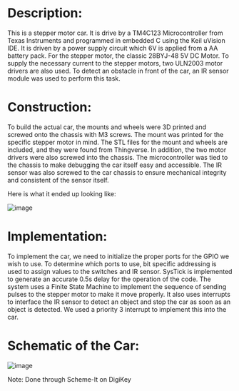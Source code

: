 # Description:

This is a stepper motor car. It is drive by a TM4C123 Microcontroller from Texas Instruments and programmed in embedded C using the Keil uVision IDE. It is driven by a power supply circuit which 6V is applied from a AA battery pack. For the stepper motor, the classic 28BYJ-48 5V DC Motor. To supply the necessary current to the stepper motors, two ULN2003 motor drivers are also used. To detect an obstacle in front of the car, an IR sensor module was used to perform this task.

# Construction:

To build the actual car, the mounts and wheels were 3D printed and screwed onto the chassis with M3 screws. The mount was printed for the specific stepper motor in mind. The STL files for the mount and wheels are included, and they were found from Thingverse. In addition, the two motor drivers were also screwed into the chassis. The microcontroller was tied to the chassis to make debugging the car itself easy and accessible. The IR sensor was also screwed to the car chassis to ensure mechanical integrity and consistent of the sensor itself. 

Here is what it ended up looking like:

![image](https://github.com/NolanN289/Stepper-Motor-Car/assets/174823448/82944515-3e86-4a00-a6b6-4046cfe8c99a)

# Implementation:

To implement the car, we need to initialize the proper ports for the GPIO we wish to use. To determine which ports to use, bit specific addressing is used to assign values to the switches and IR sensor. SysTick is implemented to generate an accurate 0.5s delay for the operation of the code. The system uses a Finite State Machine to implement the sequence of sending pulses to the stepper motor to make it move properly. It also uses interrupts to interface the IR sensor to detect an object and stop the car as soon as an object is detected. We used a priority 3 interrupt to implement this into the car.

# Schematic of the Car:

![image](https://github.com/NolanN289/Stepper-Motor-Car/assets/174823448/ea007aeb-f51e-422a-aea3-e8baec74a5eb)

Note: Done through Scheme-It on DigiKey
